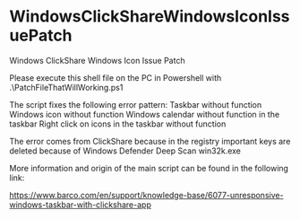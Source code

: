 # WindowsClickShareWindowsIconIssuePatch
Windows ClickShare Windows Icon Issue Patch

Please execute this shell file on the PC in Powershell 
with .\PatchFileThatWillWorking.ps1

The script fixes the following error pattern:
Taskbar without function
Windows icon without function
Windows calendar without function in the taskbar
Right click on icons in the taskbar without function 

The error comes from ClickShare because in the registry important keys are deleted because of Windows Defender Deep Scan win32k.exe

More information and origin of the main script can be found in the following link:

https://www.barco.com/en/support/knowledge-base/6077-unresponsive-windows-taskbar-with-clickshare-app
